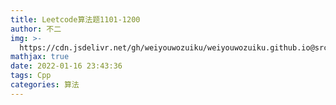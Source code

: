 ```yaml
---
title: Leetcode算法题1101-1200
author: 不二
img: >-
  https://cdn.jsdelivr.net/gh/weiyouwozuiku/weiyouwozuiku.github.io@src/source/_posts/PageImg/算法/Leetcode算法题1101-1200.jpg
mathjax: true
date: 2022-01-16 23:43:36
tags: Cpp
categories: 算法
---
```

